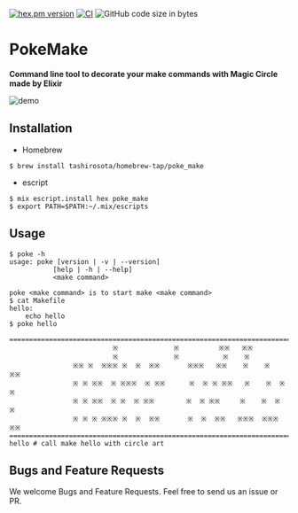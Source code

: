<!-- @format -->

[![hex.pm version](https://img.shields.io/hexpm/v/ltsv.svg)](https://hex.pm/packages/poke_make)
[![CI](https://github.com/tashirosota/poke_make/actions/workflows/ci.yml/badge.svg)](https://github.com/tashirosota/poke_make/actions/workflows/ci.yml)
![GitHub code size in bytes](https://img.shields.io/github/languages/code-size/tashirosota/poke_make)

# PokeMake

**Command line tool to decorate your make commands with Magic Circle made by Elixir**

![demo](https://user-images.githubusercontent.com/33741858/147806471-13b68d26-21e7-4e05-b831-45bfad37e277.gif)

## Installation

- Homebrew

```
$ brew install tashirosota/homebrew-tap/poke_make
```

- escript

```
$ mix escript.install hex poke_make
$ export PATH=$PATH:~/.mix/escripts
```

## Usage

```
$ poke -h
usage: poke [version | -v | --version]
           [help | -h | --help]
           <make command>

poke <make command> is to start make <make command>
$ cat Makefile
hello:
	echo hello
$ poke hello

=====================================================================================
                          ※              ※          ※※   ※※
                          ※              ※           ※    ※
                ※※ ※  ※※※ ※  ※  ※※       ※※※   ※※    ※    ※   ※※
                ※ ※ ※※  ※ ※※※  ※ ※※      ※  ※ ※ ※※   ※    ※  ※  ※
                ※ ※ ※※  ※ ※  ※ ※※        ※  ※ ※※     ※    ※  ※  ※
                ※ ※ ※ ※※※ ※  ※  ※※       ※  ※  ※※   ※※※  ※※※  ※※
=====================================================================================
hello # call make hello with circle art
```

## Bugs and Feature Requests

We welcome Bugs and Feature Requests. Feel free to send us an issue or PR.
